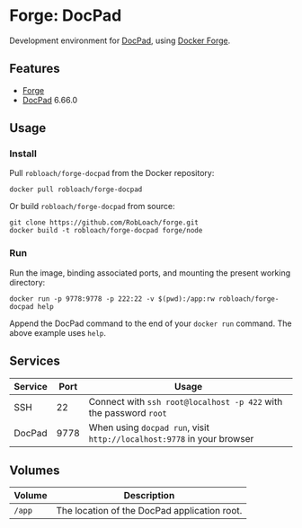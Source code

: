 # Forge: DocPad

Development environment for [DocPad](http://docpad.org), using [Docker Forge](http://github.com/robloach/forge).


## Features

* [Forge](http://github.com/robloach/forge)
* [DocPad](https://httpd.apache.org/) 6.66.0


## Usage

### Install

Pull `robloach/forge-docpad` from the Docker repository:

    docker pull robloach/forge-docpad


Or build `robloach/forge-docpad` from source:

    git clone https://github.com/RobLoach/forge.git
    docker build -t robloach/forge-docpad forge/node

### Run

Run the image, binding associated ports, and mounting the present working
directory:

    docker run -p 9778:9778 -p 222:22 -v $(pwd):/app:rw robloach/forge-docpad help

Append the DocPad command to the end of your `docker run` command. The above
example uses `help`.


## Services

Service     | Port | Usage
------------|------|------
SSH         | 22   | Connect with `ssh root@localhost -p 422` with the password `root`
DocPad      | 9778 | When using `docpad run`, visit `http://localhost:9778` in your browser


## Volumes

Volume          | Description
----------------|-------------
`/app`          | The location of the DocPad application root.

